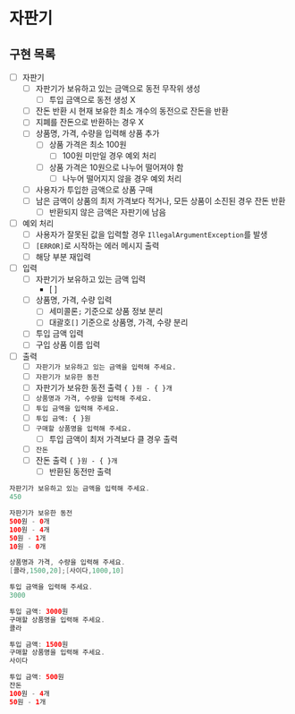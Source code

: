 # 자판기

## 구현 목록

- [ ] 자판기
  - [ ] 자판기가 보유하고 있는 금액으로 동전 무작위 생성
    - [ ] 투입 금액으로 동전 생성 X
  - [ ] 잔돈 반환 시 현재 보유한 최소 개수의 동전으로 잔돈을 반환
  - [ ] 지폐를 잔돈으로 반환하는 경우 X
  - [ ] 상품명, 가격, 수량을 입력해 상품 추가
    - [ ] 상품 가격은 최소 100원
      - [ ] 100원 미만일 경우 예외 처리
    - [ ] 상품 가격은 10원으로 나누어 떨어져야 함
      - [ ] 나누어 떨어지지 않을 경우 예외 처리
  - [ ] 사용자가 투입한 금액으로 상품 구매
  - [ ] 남은 금액이 상품의 최저 가격보다 적거나, 모든 상품이 소진된 경우 잔돈 반환
    - [ ] 반환되지 않은 금액은 자판기에 남음

- [ ] 예외 처리
  - [ ] 사용자가 잘못된 값을 입력할 경우 `IllegalArgumentException`를 발생
  - [ ] `[ERROR]`로 시작하는 에러 메시지 출력
  - [ ] 해당 부분 재입력

- [ ] 입력
  - [ ] 자판기가 보유하고 있는 금액 입력
    - [ ] 
  - [ ] 상품명, 가격, 수량 입력
    - [ ] 세미콜론`;` 기준으로 상품 정보 분리 
    - [ ] 대괄호`[]` 기준으로 상품명, 가격, 수량 분리
  - [ ] 투입 금액 입력
  - [ ] 구입 상품 이름 입력

- [ ] 출력
  - [ ] `자판기가 보유하고 있는 금액을 입력해 주세요.`
  - [ ] `자판기가 보유한 동전`
  - [ ] 자판기가 보유한 동전 출력 `{ }원 - { }개`
  - [ ] `상품명과 가격, 수량을 입력해 주세요.`
  - [ ] `투입 금액을 입력해 주세요.` 
  - [ ] `투입 금액: { }원`
  - [ ] `구매할 상품명을 입력해 주세요.`
    - [ ] 투입 금액이 최저 가격보다 클 경우 출력
  - [ ] `잔돈`
  - [ ] 잔돈 출력 `{ }원 - { }개`
    - [ ] 반환된 동전만 출력

```java
자판기가 보유하고 있는 금액을 입력해 주세요.
450

자판기가 보유한 동전
500원 - 0개
100원 - 4개
50원 - 1개
10원 - 0개

상품명과 가격, 수량을 입력해 주세요.
[콜라,1500,20];[사이다,1000,10]

투입 금액을 입력해 주세요.
3000

투입 금액: 3000원
구매할 상품명을 입력해 주세요.
콜라

투입 금액: 1500원
구매할 상품명을 입력해 주세요.
사이다

투입 금액: 500원
잔돈
100원 - 4개
50원 - 1개
```